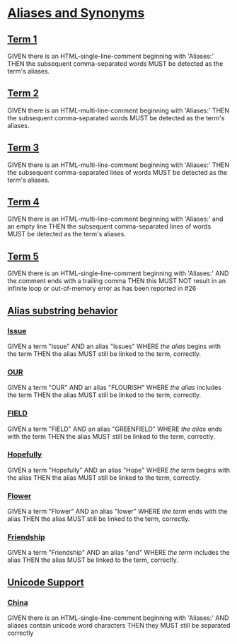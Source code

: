 # [Aliases and Synonyms](#aliases-and-synonyms)

## [Term 1](#term-1)

<!-- Aliases: T1 Alias1, T1-Alias2, T1.Alias3 -->

GIVEN there is an HTML-single-line-comment beginning with 'Aliases:' THEN the
subsequent comma-separated words MUST be detected as the term's aliases.

## [Term 2](#term-2)

<!--
Aliases: T2 Alias1, T2-Alias2, T2.Alias3
-->

GIVEN there is an HTML-multi-line-comment beginning with 'Aliases:' THEN the
subsequent comma-separated words MUST be detected as the term's aliases.

## [Term 3](#term-3)

<!--
Aliases:
T3 Alias1,
T3-Alias2,
T3.Alias3
-->

GIVEN there is an HTML-multi-line-comment beginning with 'Aliases:' THEN the
subsequent comma-separated lines of words MUST be detected as the term's aliases.

## [Term 4](#term-4)

<!--
Aliases:

T4 Alias1,
T4-Alias2,
T4.Alias3
-->

GIVEN there is an HTML-multi-line-comment beginning with 'Aliases:' and an empty
line THEN the subsequent comma-separated lines of words MUST be detected as the
term's aliases.

## [Term 5](#term-5)

<!-- Aliases: T5-Alias1, T5-Alias2, -->

GIVEN there is an HTML-single-line-comment beginning with 'Aliases:'
AND the comment ends with a trailing comma
THEN this MUST NOT result in an infinite loop or out-of-memory error
as has been reported in #26

## [Alias substring behavior](#alias-substring-behavior)

### [Issue](#issue)

<!-- Aliases: Issues -->

GIVEN a term "Issue"
AND an alias "Issues" WHERE _the alias_ begins with the term
THEN the alias MUST still be linked to the term, correctly.

### [OUR](#our)

<!-- Aliases: FLOURISH -->

GIVEN a term "OUR"
AND an alias "FLOURISH" WHERE _the alias_ includes the term
THEN the alias MUST still be linked to the term, correctly.

### [FIELD](#field)

<!-- Aliases: GREENFIELD -->

GIVEN a term "FIELD"
AND an alias "GREENFIELD" WHERE _the alias_ ends with the term
THEN the alias MUST still be linked to the term, correctly.

### [Hopefully](#hopefully)

<!-- Aliases: Hope -->

GIVEN a term "Hopefully"
AND an alias "Hope" WHERE _the term_ begins with the alias
THEN the alias MUST still be linked to the term, correctly.

### [Flower](#flower)

<!-- Aliases: lower -->

GIVEN a term "Flower"
AND an alias "lower" WHERE _the term_ ends with the alias
THEN the alias MUST still be linked to the term, correctly.

### [Friendship](#friendship)

<!-- Aliases: end -->

GIVEN a term "Friendship"
AND an alias "end" WHERE _the term_ includes the alias
THEN the alias MUST be linked to the term, correctly.

## [Unicode Support](#unicode-support)

### [China](#china)

<!-- Aliases: 中国zhōngguó, zhōngguó中国, 中zhōngguó国, zhōng中国guó -->

GIVEN there is an HTML-single-line-comment beginning with 'Aliases:'
AND aliases contain unicode word characters
THEN they MUST still be separated correctly
